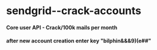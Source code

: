 # sendgrid--crack-accounts
#### Core user API - Crack/100k mails per month
#### after new account creation enter key "bilphin&&&9)(e##"
